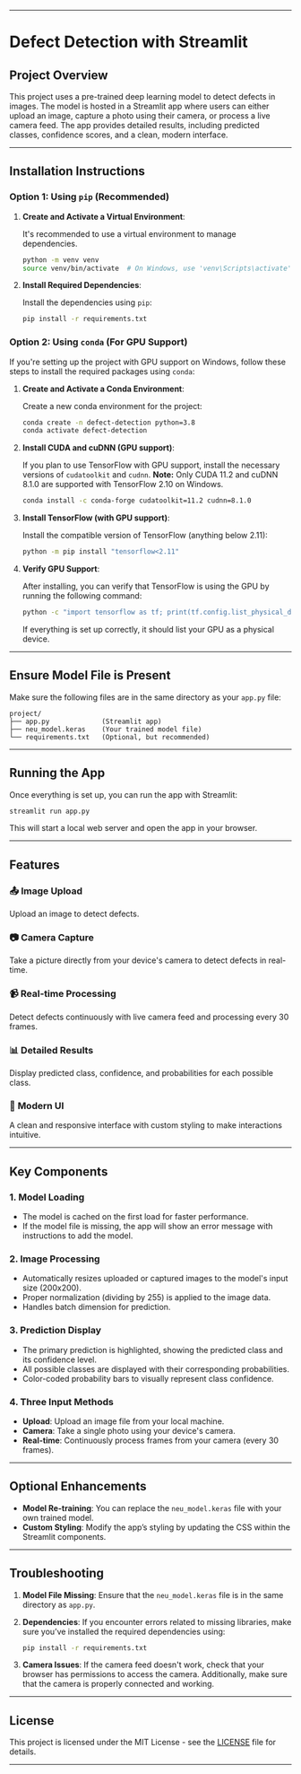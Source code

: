 

---

# Defect Detection with Streamlit

## Project Overview

This project uses a pre-trained deep learning model to detect defects in images. The model is hosted in a Streamlit app where users can either upload an image, capture a photo using their camera, or process a live camera feed. The app provides detailed results, including predicted classes, confidence scores, and a clean, modern interface.

---

## Installation Instructions

### Option 1: Using `pip` (Recommended)

1. **Create and Activate a Virtual Environment**:

   It's recommended to use a virtual environment to manage dependencies.

   ```bash
   python -m venv venv
   source venv/bin/activate  # On Windows, use 'venv\Scripts\activate'
   ```

2. **Install Required Dependencies**:

   Install the dependencies using `pip`:

   ```bash
   pip install -r requirements.txt
   ```

### Option 2: Using `conda` (For GPU Support)

If you're setting up the project with GPU support on Windows, follow these steps to install the required packages using `conda`:

1. **Create and Activate a Conda Environment**:

   Create a new conda environment for the project:

   ```bash
   conda create -n defect-detection python=3.8
   conda activate defect-detection
   ```

2. **Install CUDA and cuDNN (GPU support)**:

   If you plan to use TensorFlow with GPU support, install the necessary versions of `cudatoolkit` and `cudnn`. **Note:** Only CUDA 11.2 and cuDNN 8.1.0 are supported with TensorFlow 2.10 on Windows.

   ```bash
   conda install -c conda-forge cudatoolkit=11.2 cudnn=8.1.0
   ```

3. **Install TensorFlow (with GPU support)**:

   Install the compatible version of TensorFlow (anything below 2.11):

   ```bash
   python -m pip install "tensorflow<2.11"
   ```

4. **Verify GPU Support**:

   After installing, you can verify that TensorFlow is using the GPU by running the following command:

   ```bash
   python -c "import tensorflow as tf; print(tf.config.list_physical_devices('GPU'))"
   ```

   If everything is set up correctly, it should list your GPU as a physical device.

---

## Ensure Model File is Present

Make sure the following files are in the same directory as your `app.py` file:

```
project/
├── app.py             (Streamlit app)
├── neu_model.keras    (Your trained model file)
└── requirements.txt   (Optional, but recommended)
```

---

## Running the App

Once everything is set up, you can run the app with Streamlit:

```bash
streamlit run app.py
```

This will start a local web server and open the app in your browser.

---

## Features

### 📤 **Image Upload**

Upload an image to detect defects.

### 📷 **Camera Capture**

Take a picture directly from your device's camera to detect defects in real-time.

### 📹 **Real-time Processing**

Detect defects continuously with live camera feed and processing every 30 frames.

### 📊 **Detailed Results**

Display predicted class, confidence, and probabilities for each possible class.

### 🎨 **Modern UI**

A clean and responsive interface with custom styling to make interactions intuitive.

---

## Key Components

### 1. **Model Loading**

* The model is cached on the first load for faster performance.
* If the model file is missing, the app will show an error message with instructions to add the model.

### 2. **Image Processing**

* Automatically resizes uploaded or captured images to the model's input size (200x200).
* Proper normalization (dividing by 255) is applied to the image data.
* Handles batch dimension for prediction.

### 3. **Prediction Display**

* The primary prediction is highlighted, showing the predicted class and its confidence level.
* All possible classes are displayed with their corresponding probabilities.
* Color-coded probability bars to visually represent class confidence.

### 4. **Three Input Methods**

* **Upload**: Upload an image file from your local machine.
* **Camera**: Take a single photo using your device's camera.
* **Real-time**: Continuously process frames from your camera (every 30 frames).

---

## Optional Enhancements

* **Model Re-training**: You can replace the `neu_model.keras` file with your own trained model.
* **Custom Styling**: Modify the app’s styling by updating the CSS within the Streamlit components.

---

## Troubleshooting

1. **Model File Missing**:
   Ensure that the `neu_model.keras` file is in the same directory as `app.py`.

2. **Dependencies**:
   If you encounter errors related to missing libraries, make sure you’ve installed the required dependencies using:

   ```bash
   pip install -r requirements.txt
   ```

3. **Camera Issues**:
   If the camera feed doesn't work, check that your browser has permissions to access the camera. Additionally, make sure that the camera is properly connected and working.

---

## License

This project is licensed under the MIT License - see the [LICENSE](LICENSE) file for details.

---

